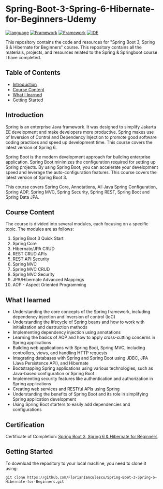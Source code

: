 # Spring-Boot-3-Spring-6-Hibernate-for-Beginners-Udemy

[![language](https://img.shields.io/badge/language-Java%2017-blue?labelColor=gray&style=flat&link=https://www.java.com/en/)](https://www.java.com/en/)
[![Framework](https://img.shields.io/badge/Framework-Spring%206-green?style=flat&link=https://spring.io/)](https://spring.io/)
[![Framework](https://img.shields.io/badge/Framework-Spring%20Boot%203-green?style=flat&link=https://spring.io/projects/spring-boot)](https://spring.io/projects/spring-boot)
[![IDE](https://img.shields.io/badge/IDE-IntelliJ%20IDEA-purple?style=flat&link=https://www.jetbrains.com/idea/)](https://www.jetbrains.com/idea/)

This repository contains the code and resources for "Spring Boot 3, Spring 6 & Hibernate for Beginners" course. This repository contains all the materials, projects, and resources related to the Spring & Springboot course I have completed.

## Table of Contents

- [Introduction](#introduction)
- [Course Content](#course-content)
- [What I learned](#course-content)
- [Getting Started](#getting-started)
  
## Introduction

Spring is an enterprise Java framework. It was designed to simplify Jakarta EE development and make developers more productive. Spring makes use of Inversion of Control and Dependency Injection to promote good software coding practices and speed up development time. This course covers the latest version of Spring 6.

Spring Boot is the modern development approach for building enterprise application. Spring Boot minimizes the configuration required for setting up Spring projects. By using Spring Boot, you can accelerate your development speed and leverage the auto-configuration features. This course covers the latest version of Spring Boot 3.

This course covers Spring Core, Annotations, All Java Spring Configuration, Spring AOP, Spring MVC, Spring Security, Spring REST, Spring Boot and Spring Data JPA. 

## Course Content

The course is divided into several modules, each focusing on a specific topic. The modules are as follows:

1. Spring Boot 3 Quick Start
2. Spring Core
3. Hibernate/JPA CRUD
4. REST CRUD APIs
5. REST API Security
6. Spring MVC
7. Spring MVC CRUD
8. Spring MVC Security
9. JPA/Hibernate Advanced Mappings
10. AOP - Aspect Oriented Programming
    
## What I learned

- Understanding the core concepts of the Spring framework, including dependency injection and inversion of control (IoC)
- Understanding the lifecycle of Spring beans and how to work with initialization and destruction methods
- Implementing dependency injection using annotations
- Learning the basics of AOP and how to apply cross-cutting concerns in Spring applications
- Building web applications with Spring Boot, Spring MVC, including controllers, views, and handling HTTP requests
- Integrating databases with Spring and Spring Boot using JDBC, JPA (Java Persistence API), and Hibernate
- Bootstrapping Spring applications using various technologies, such as Java-based configuration or Spring Boot
- Implementing security features like authentication and authorization in Spring applications
- Creating web services and RESTful APIs using Spring
- Understanding the benefits of Spring Boot and its role in simplifying Spring application development
- Using Spring Boot starters to easily add dependencies and configurations

## Certification

Certificate of Completion: [Spring Boot 3, Spring 6 & Hibernate for Beginners](https://www.udemy.com/certificate/UC-3316ea4a-453a-48d6-8e02-7eeda9414862/)

## Getting Started

To download the repository to your local machine, you need to clone it using:

```
git clone https://github.com/FlorianIanculescu/Spring-Boot-3-Spring-6-Hibernate-for-Beginners.git
```

